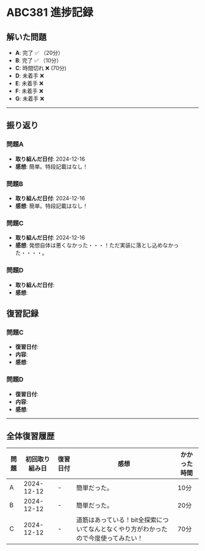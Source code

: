 # ABC381 進捗記録

## 解いた問題
- **A**: 完了 ✅ （20分）
- **B**: 完了 ✅ （10分）
- **C**: 時間切れ ❌ (70分)
- **D**: 未着手 ❌
- **E**: 未着手 ❌
- **F**: 未着手 ❌
- **G**: 未着手 ❌

---

## 振り返り
### 問題A
- **取り組んだ日付**: 2024-12-16
- **感想**: 簡単。特段記載はなし！

### 問題B
- **取り組んだ日付**: 2024-12-16
- **感想**: 簡単。特段記載はなし！

### 問題C
- **取り組んだ日付**: 2024-12-16
- **感想**: 発想自体は悪くなかった・・・！ただ実装に落とし込めなかった・・・・。

### 問題D
- **取り組んだ日付**: 
- **感想**: 

## 復習記録

### 問題C
- **復習日付**: 
- **内容**: 
- **感想**:

### 問題D
- **復習日付**: 
- **内容**: 
- **感想**: 

---

## 全体復習履歴
| 問題 | 初回取り組み日 | 復習日付     | 感想                                     | かかった時間 |
|------|----------------|--------------|------------------------------------------|--------------|
| A    | 2024-12-12     | -            |  簡単だった。   | 10分         |
| B    | 2024-12-12     | -            | 簡単だった。   | 20分         |
| C    | 2024-12-12     | -            | 道筋はあっている！bit全探索についてなんとなくやり方がわかったので今度使ってみたい！  | 70分         |

